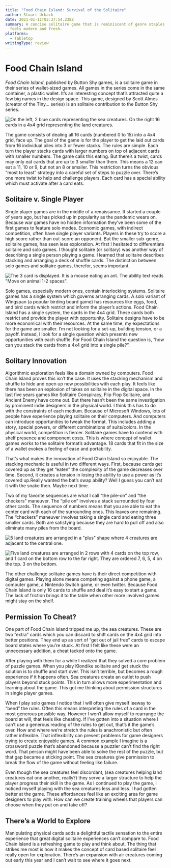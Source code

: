 ```yaml
---
title: "Food Chain Island: Survival of the Solitaire"
author: Stuart Urback
date: 2021-01-11T02:37:54.238Z
summary: A concise solitaire game that is reminiscent of genre staples but also
  feels modern and fresh.
platforms:
  - Tabletop
writingType: review
---
```

# Food Chain Island

_Food Chain Island_, published by Button Shy games, is a solitaire game in their series of wallet-sized games. All games in the series come in the same container, a plastic wallet. It’s an interesting concept that’s attracted quite a few big names in the design space. This game, designed by Scott Almes (creator of the Tiny... series) is an solitaire contribution to the Button Shy series. 

![On the left, 2 blue cards representing the sea creatures. On the right 16 cards in a 4x4 grid representing the land creatures.](/static/img/img_0206.jpg "The Food Chain Island Board")

The game consists of dealing all 16 cards (numbered 0 to 15) into a 4x4 grid, face up. The goal of the game is for the player to get the laid out cards from 16 individual piles into 3 or fewer stacks. The rules are simple. Each turn the player stacks cards with larger numbers on top of adjacent cards with smaller numbers. The game calls this eating. But there’s a twist, cards may only eat cards that are up to 3 smaller than them. This means a 12 can eat a 11, 10 or 9, but not an 8 or smaller. This restriction turns the obvious “most to least” strategy into a careful set of steps to puzzle over. There’s one more twist to help and challenge players. Each card has a special ability which must activate after a card eats.

## Solitaire v. Single Player

Single player games are in the middle of a renaissance. It started a couple of years ago, but has picked up in popularity as the pandemic wears on. Because war games have no hidden information they’ve been some of the first games to feature solo modes. Economic games, with indirect competition, often have single player variants. Players in these try to score a high score rather than out-score an opponent. But the smaller sub-genre, solitaire games, has seen less exploration. At first I hesitated to differentiate solitaire and solo games. I thought solitaire (or solitary) was another way of describing a single person playing a game. I learned that solitaire describes stacking and arranging a deck of shuffle cards. The distinction between solo games and solitaire games, therefor, seems important.

![The 3 card is displayed. It is a mouse eating an ant. The ability text reads "Move on animal 1-2 spaces".](/static/img/img_0205.jpg "A single land creature.")

 

Solo games, especially modern ones, contain interlocking systems. Solitaire games has a single system which governs arranging cards. A solo variant of Wingspan (a popular birding board game) has resources like eggs, food, and bird cards which restrict and inform the player’s actions. Food Chain Island has a single system, the cards in the 4x4 grid. These cards both restrict and provide the player with opportunity. Solitaire designs have to be more economical with their resources. At the same time, my expectations for the game are smaller. I’m not looking for a set-up, building tension, or a payoff. Instead, I look for a single question which presents new opportunities with each shuffle. For Food Chain Island the question is, “how can you stack the cards from a 4x4 grid into a single pile?”. 

## Solitary Innovation

Algorithmic exploration feels like a domain owned by computers. Food Chain Island proves this isn’t the case. It uses the stacking mechanism and shuffle to hide and open up new possibilities with each play. It feels like there has been an explosion of takes on solitaire in the digital space. In the last five years games like Solitaire Conspiracy, Flip Flop Solitaire, and Ancient Enemy have come out. But there hasn’t been the same investigation by prominent indie designers in the physical world. I think this has to do with the constraints of each medium. Because of Microsoft Windows, lots of people have experience playing solitaire on their computers. And computers can introduce opportunities to tweak the format. This includes adding a story, special powers, or different combinations of suits/colors. In the physical world, competition is fiercer. Solitaire games have to contend with shelf presence and component costs. This is where concept of wallet games works to the solitaire format’s advantage. 18 cards that fit in the size of a wallet evokes a feeling of ease and portability. 

That’s what makes the innovation of Food Chain Island so enjoyable. The stacking mechanic is useful in two different ways. First, because cards get covered up as they get “eaten” the complexity of the game decreases over time. Second, it creates a tension in losing the ability to use a power as it’s covered up.Really wanted the bat’s swap ability? Well I guess you can’t eat it with the snake then. Maybe next time. 

Two of my favorite sequences are what I call “the pile-on” and “the checkers” maneuver. The “pile on” involves a stack surrounded by four other cards. The sequence of numbers means that you are able to eat the center card with each of the surrounding ones. This leaves one remaining. The “checkers” maneuver involves taking a single card and eating three smaller cards. Both are satisfying because they are hard to pull off and also eliminate many piles from the board.

![5 land creatures are arranged in a "plus" shape where 4 creatures are adjacent to the central one.](/static/img/img_0203.jpg "The pile on")

![Five land creatures are arranged in 2 rows with 4 cards on the top row, and 1 card on the bottom row to the far right. They are ordered 7, 6, 5, 4 on the top. 3 on the bottom.](/static/img/img_0204.jpg "A \"checker\"s set up.")

The other challenge solitaire games have is their direct competition with digital games. Playing alone means competing against a phone game, a computer game, a Nintendo Switch game, or even twitter. Because Food Chain Island is only 16 cards to shuffle and deal it’s easy to start a game. The lack of friction brings it to the table when other more involved games might stay on the shelf.

## Permission To Cheat?

One part of Food Chain Island tripped me up, the sea creatures. These are two ”extra” cards which you can discard to shift cards on the 4x4 grid into better positions. They end up as sort of “get out of jail free” cards to escape board states where you’re stuck. At first I felt like these were an unnecessary addition, a cheat tacked onto the game. 

After playing with them for a while I realized that they solved a core problem of puzzle games. When you play Klondike solitaire and get stuck the solution is to shuffle and start over. This isn’t terrible, but becomes a rough experience if it happens often. Sea creatures create an outlet to push players beyond stuck points. This in turn allows more experimentation and learning about the game. This got me thinking about permission structures in single player games.

When I play solo games I notice that I will often give myself leeway to “bend” the rules. Often this means interpreting the rules of a card in the most generous possible way. However I won‘t allow myself to rearrange the board at will, that feels like cheating. If I’ve gotten into a situation where I can’t use a generous reading of the rules to get out, that’s it the game’s over. How and where we’re stretch the rules is anachronistic but often rather inflexible. That inflexibility can present problems for game designers trying to create enjoyable games. A common example I imagine is a crossword puzzle that’s abandoned because a puzzler can’t find the right word. That person might have been able to solve the rest of the puzzle, but that gap became a sticking point. The sea creatures give permission to break the flow of the game without feeling like failure. 

Even though the sea creatures feel discordant, (sea creatures helping land creatures eat one another, really?) they serve a larger structure to help the player progress their skill in the game. As I continued to play the game, I noticed myself playing with the sea creatures less and less. I had gotten better at the game. These affordances feel like an exciting area for game designers to play with. How can we create training wheels that players can choose when they put on and take off?

## There’s a World to Explore

Manipulating physical cards adds a delightful tactile sensation to the entire experience that great digital solitaire experiences can’t compare to. Food Chain Island is a refreshing game to play and think about. The thing that strikes me most is how it makes the concept of card based solitaire feel really open for exploration. There’s an expansion with air creatures coming out early this year and I can’t wait to see where it goes next.